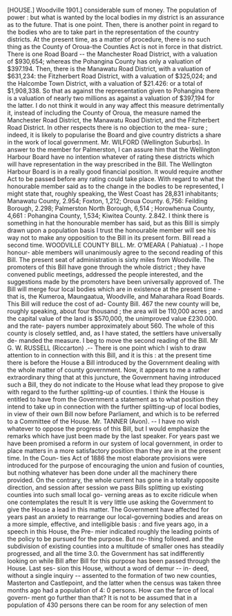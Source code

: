 [HOUSE.] Woodville 1901.] considerable sum of money. The population of power : but what is wanted by the local bodies in my district is an assurance as to the future. That is one point. Then, there is another point in regard to the bodies who are to take part in the representation of the country districts. At the present time, as a matter of procedure, there is no such thing as the County of Oroua-the Counties Act is not in force in that district. There is one Road Board -- the Manchester Road District, with a valuation of $930,654; whereas the Pohangina County has only a valuation of $397.194. Then, there is the Manawatu Road District, with a valuation of $631,234: the Fitzherbert Road District, with a valuation of $325,024; and the Halcombe Town District, with a valuation of $21.426: or a total of $1,908,338. So that as against the representation given to Pohangina there is a valuation of nearly two millions as against a valuation of $397,194 for the latter. I do not think it would in any way affect this measure detrimentally it, instead of including the County of Oroua, the measure named the Manchester Road District, the Manawatu Road District, and the Fitzherbert Road District. In other respects there is no objection to the mea- sure ; indeed, it is likely to popularise the Board and give country districts a share in the work of local government. Mr. WILFORD (Wellington Suburbs). In answer to the member for Palmerston, I can assure him that the Wellington Harbour Board have no intention whatever of rating these districts which will have representation in the way prescribed in the Bill. The Wellington Harbour Board is in a really good financial position. It would require another Act to be passed before any rating could take place. With regard to what the honourable member said as to the change in the bodies to be represented, I might state that, roughly speaking, the West Coast has 28,831 inhabitants; Manawatu County, 2.954; Foxton, 1,212; Oroua County. 6,756: Feilding Borough, 2.298; Palmerston North Borough, 6,514 ; Horowhenua County, 4,661 : Pohangina County, 1,534; Kiwitea County. 2.842. I think there is something in hat the honourable member has said, but as this Bill is simply drawn upon a population basis I trust the honourable member will see his way not to make any opposition to the Bill in its present form. Bill read a second time. WOODVILLE COUNTY BILL. Mr. O'MEARA ( Pahiatua) .- I hope honour- able members will unanimously agree to the second reading of this Bill. The present seat of administration is sixty miles from Woodville. The promoters of this Bill have gone through the whole district ; they have convened public meetings, addressed the people interested, and the suggestions made by the promoters have been universally approved of. The Bill will merge four local bodies which are in existence at the present time - that is, the Kumeroa, Maungaatua, Woodville, and Maharahara Road Boards. This Bill will reduce the cost of ad- County Bill. 467 the new county will be, roughly speaking, about four thousand ; the area will be 110,000 acres ; and the capital value of the land is $570,000, the unimproved value £230.000. and the rate- payers number approximately about 560. The whole of this county is closely settled, and, as I have stated, the settlers have universally de- manded the measure. I beg to move the second reading of the Bill. Mr G. W. RUSSELL (Riccarton) .-- There is one point which I wish to draw attention to in connection with this Bill, and it is this : at the present time there is before the House a Bill introduced by the Government dealing with the whole matter of county government. Now, it appears to me a rather extraordinary thing that at this juncture, the Government having introduced such a Bill, they do not indicate to the House what lead they propose to give with regard to the further splitting-up of counties. I think the House is entitled to have from the Government a statement as to what position they intend to take up in connection with the further splitting-up of local bodies, in view of their own Bill now before Parliament, and which is to be referred to a Committee of the House. Mr. TANNER (Avon). -- I have no wish whatever to oppose the progress of this Bill, but I would emphasize the remarks which have just been made by the last speaker. For years past we have been promised a reform in our system of local government, in order to place matters in a more satisfactory position than they are in at the present time. In the Coun- ties Act of 1886 the most elaborate provisions were introduced for the purpose of encouraging the union and fusion of counties, but nothing whatever has been done under all the machinery there provided. On the contrary, the whole current has gone in a totally opposite direction, and session after session we pass Bills splitting up existing counties into such small local go- verning areas as to excite ridicule when one contemplates the result It is very little use asking the Government to give the House a lead in this matter. The Government have affected for years past an anxiety to rearrange our local-governing bodies and areas on a more simple, effective, and intelligible basis : and five years ago, in a speech in this House, the Pre- mier indicated roughly the leading points of the policy to be pursued for the purpose. But no- thing followed. and the subdivision of existing counties into a multitude of smaller ones has steadily progressed, and all the time 3.0. the Government has sat indifferently looking on while Bill after Bill for this purpose has been passed through the House. Last ses- sion this House, without a word of demur -- in- deed, without a single inquiry -- assented to the formation of two new counties, Masterton and Castlepoint, and the latter when the census was taken three months ago had a population of 4: 0 persons. How can the farce of local govern- ment go further than that? It is not to be assumed that in a population of 430 persons there can be room for any selection of men 